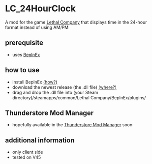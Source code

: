 # LC_24HourClock
A mod for the game [Lethal Company](https://store.steampowered.com/app/1966720/Lethal_Company/) that displays time in the 24-hour format instead of using AM/PM

## prerequisite
  - uses [BepInEx](https://github.com/BepInEx/BepInEx)

## how to use
  - install BepInEx [(how?)](https://docs.bepinex.dev/articles/user_guide/installation/index.html)
  - download the newest release (the .dll file) [(where?)](https://github.com/zoomstv/LC_24HourClock/releases)
  - drag and drop the .dll file into (your Steam directory)/steamapps/common/Lethal Company/BepInEx/plugins/

## Thunderstore Mod Manager
  - hopefully available in the [Thunderstore Mod Manager](https://link-url-here.org](https://www.overwolf.com/oneapp/thunderstore-mod-manager)https://www.overwolf.com/oneapp/thunderstore-mod-manager) soon
  
## additional information
  - only client side
  - tested on V45
